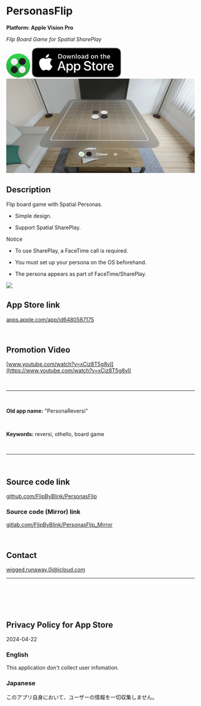 PersonasFlip
==============
__Platform: Apple Vision Pro__

_Flip Board Game for Spatial SharePlay_

<img src="PersonasFlip/Supporting files/README assets/icon.png" width="64">

<a href="https://apps.apple.com/app/id6480587175" target="blank">
    <img src="PersonasFlip/Supporting files/README assets/appstore_badge.svg">
</a>

<img src="PersonasFlip/Supporting files/README assets/screenshot1280w.jpg" width="640">


Description
------------
Flip board game with Spatial Personas.

- Simple design.

- Support Spatial SharePlay.


Notice

- To use SharePlay, a FaceTime call is required.

- You must set up your persona on the OS beforehand.

- The persona appears as part of FaceTime/SharePlay.


<img src="PersonasFlip/Supporting files/README assets/preview400w.gif" width="400">


App Store link
---------------
[apps.apple.com/app/id6480587175](https://apps.apple.com/app/id6480587175)


<br>


Promotion Video
----------------
[www.youtube.com/watch?v=xCiz8T5g8vI](https://www.youtube.com/watch?v=xCiz8T5g8vI)


<br>

* * *

<br>

__Old app name:__ "PersonaReversi"

<br>

__Keywords:__ reversi, othello, board game

<br>

* * *

<br>


Source code link
-----------------
[github.com/FlipByBlink/PersonasFlip](https://github.com/FlipByBlink/PersonasFlip)

### Source code (Mirror) link
[gitlab.com/FlipByBlink/PersonasFlip_Mirror](https://gitlab.com/FlipByBlink/PersonasFlip_Mirror)


<br>


Contact
--------
wigged.runaway.0j@icloud.com


* * *

<br>
<br>
<br>
<br>


Privacy Policy for App Store
----------------------------
2024-04-22

### English
This application don't collect user infomation.

### Japanese
このアプリ自身において、ユーザーの情報を一切収集しません。


<br>
<br>
<br>
<br>


<!-- URL "Support page for App Store" -->
<!-- https://flipbyblink.github.io/PersonasFlip/ -->
<!-- URL "Privacy Policy for App Store" -->
<!-- https://flipbyblink.github.io/PersonasFlip/#privacy-policy-for-app-store -->
